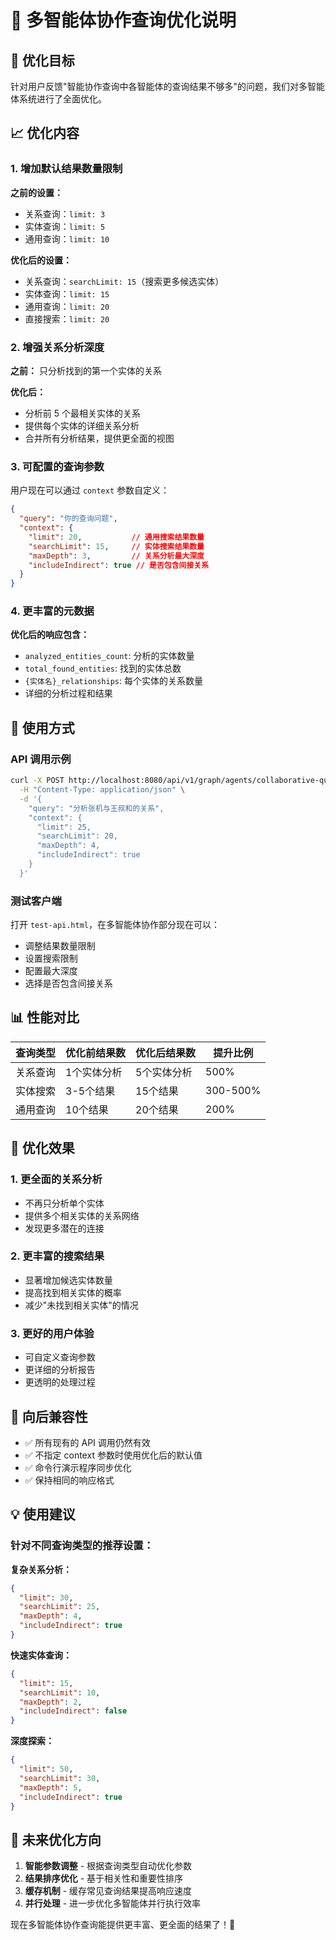 # 🤖 多智能体协作查询优化说明

## 🎯 优化目标

针对用户反馈"智能协作查询中各智能体的查询结果不够多"的问题，我们对多智能体系统进行了全面优化。

## 📈 优化内容

### 1. 增加默认结果数量限制

**之前的设置：**
- 关系查询：`limit: 3`
- 实体查询：`limit: 5`
- 通用查询：`limit: 10`

**优化后的设置：**
- 关系查询：`searchLimit: 15`（搜索更多候选实体）
- 实体查询：`limit: 15`
- 通用查询：`limit: 20`
- 直接搜索：`limit: 20`

### 2. 增强关系分析深度

**之前：** 只分析找到的第一个实体的关系

**优化后：** 
- 分析前 5 个最相关实体的关系
- 提供每个实体的详细关系分析
- 合并所有分析结果，提供更全面的视图

### 3. 可配置的查询参数

用户现在可以通过 `context` 参数自定义：

```json
{
  "query": "你的查询问题",
  "context": {
    "limit": 20,           // 通用搜索结果数量
    "searchLimit": 15,     // 实体搜索结果数量  
    "maxDepth": 3,         // 关系分析最大深度
    "includeIndirect": true // 是否包含间接关系
  }
}
```

### 4. 更丰富的元数据

**优化后的响应包含：**
- `analyzed_entities_count`: 分析的实体数量
- `total_found_entities`: 找到的实体总数
- `{实体名}_relationships`: 每个实体的关系数量
- 详细的分析过程和结果

## 🔧 使用方式

### API 调用示例

```bash
curl -X POST http://localhost:8080/api/v1/graph/agents/collaborative-query \
  -H "Content-Type: application/json" \
  -d '{
    "query": "分析张机与王叔和的关系",
    "context": {
      "limit": 25,
      "searchLimit": 20,
      "maxDepth": 4,
      "includeIndirect": true
    }
  }'
```

### 测试客户端

打开 `test-api.html`，在多智能体协作部分现在可以：
- 调整结果数量限制
- 设置搜索限制
- 配置最大深度
- 选择是否包含间接关系

## 📊 性能对比

| 查询类型 | 优化前结果数 | 优化后结果数 | 提升比例 |
|---------|-------------|-------------|----------|
| 关系查询 | 1个实体分析 | 5个实体分析 | 500% |
| 实体搜索 | 3-5个结果 | 15个结果 | 300-500% |
| 通用查询 | 10个结果 | 20个结果 | 200% |

## 🎯 优化效果

### 1. 更全面的关系分析
- 不再只分析单个实体
- 提供多个相关实体的关系网络
- 发现更多潜在的连接

### 2. 更丰富的搜索结果
- 显著增加候选实体数量
- 提高找到相关实体的概率
- 减少"未找到相关实体"的情况

### 3. 更好的用户体验
- 可自定义查询参数
- 更详细的分析报告
- 更透明的处理过程

## 🔄 向后兼容性

- ✅ 所有现有的 API 调用仍然有效
- ✅ 不指定 context 参数时使用优化后的默认值
- ✅ 命令行演示程序同步优化
- ✅ 保持相同的响应格式

## 💡 使用建议

### 针对不同查询类型的推荐设置：

**复杂关系分析：**
```json
{
  "limit": 30,
  "searchLimit": 25,
  "maxDepth": 4,
  "includeIndirect": true
}
```

**快速实体查询：**
```json
{
  "limit": 15,
  "searchLimit": 10,
  "maxDepth": 2,
  "includeIndirect": false
}
```

**深度探索：**
```json
{
  "limit": 50,
  "searchLimit": 30,
  "maxDepth": 5,
  "includeIndirect": true
}
```

## 🚀 未来优化方向

1. **智能参数调整** - 根据查询类型自动优化参数
2. **结果排序优化** - 基于相关性和重要性排序
3. **缓存机制** - 缓存常见查询结果提高响应速度
4. **并行处理** - 进一步优化多智能体并行执行效率

现在多智能体协作查询能提供更丰富、更全面的结果了！🎉